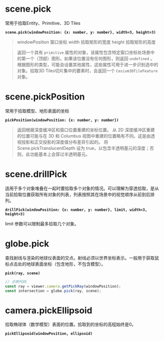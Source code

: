 # scene.pick

常用于拾取Entity、Primitive、3D Tiles

**`scene.pick(windowPosition: {x: number, y: number}, width=3, height=3)`**
> windowPosition 窗口坐标
> width 拾取矩形的宽度
> height 拾取矩形的高度

> 返回一个具有 `primitive`  属性的对象，该属性包含特定窗口坐标处场景中的第一个（顶部）图形。如果该位置没有任何图形，则返回 `undefined` 。根据图形的类型，可能会设置其他属性，这些属性可用于进一步识别选中的对象。拾取3D Tiles切片集中的要素时，会返回一个 `Cesium3DTileFeature` 对象。

# scene.pickPosition

常用于拾取模型、地形表面的坐标

**`pickPosition(windowPosition: {x: number, y: number})`**

> 返回根据深度缓冲区和窗口位置重建的坐标位置。
> 从 2D 深度缓冲区重建的位置可能与在 3D 和 Columbus 视图中重建的位置略有不同。这是由透视投影和正交投影的深度值分布差异引起的。
> 将 Scene.pickTranslucentDepth 设为 true，以包含半透明基元的深度；否则，此功能基本上会穿过半透明基元。

# scene.drillPick

适用于多个对象堆叠在一起时要拾取多个对象的情况。可以理解为穿透拾取，是从当前拾取位置获取所有对象的列表，列表按照其在场景中的视觉顺序从前到后排列。

**`drillPick(windowPosition: {x: number, y: number}, limit, width=3, height=3)`**

limit 参数可以限制最多拾取几个对象。

# globe.pick

查找射线与渲染的地球仪表面的交点。射线必须以世界坐标表示。一般用于获取鼠标点击处的地球表面坐标（包含地形，不包含模型）。

**`pick(ray, scene)`**
```js
// 示例代码
const ray = viewer.camera.getPickRay(windowPosition);
const intersection = globe.pick(ray, scene);
```

# camera.pickEllipsoid

拾取椭球体（数学模型）表面的位置。拾取到的坐标的高程始终是0。

**`pickEllipsoid(windowPosition, ellipsoid)`**

